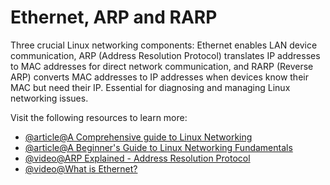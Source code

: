 # Ethernet, ARP and RARP

Three crucial Linux networking components: Ethernet enables LAN device communication, ARP (Address Resolution Protocol) translates IP addresses to MAC addresses for direct network communication, and RARP (Reverse ARP) converts MAC addresses to IP addresses when devices know their MAC but need their IP. Essential for diagnosing and managing Linux networking issues.

Visit the following resources to learn more:

- [@article@A Comprehensive guide to Linux Networking](https://centlinux.com/linux-networking/)
- [@article@A Beginner's Guide to Linux Networking Fundamentals](https://dev.to/iaadidev/a-beginners-guide-to-linux-networking-fundamentals-dev-ops-prerequisite-7-434o)
- [@video@ARP Explained - Address Resolution Protocol](https://www.youtube.com/watch?v=cn8Zxh9bPio)
- [@video@What is Ethernet?](https://www.youtube.com/watch?v=HLziLmaYsO0)
